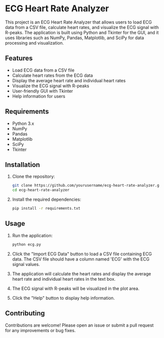 
# ECG Heart Rate Analyzer

This project is an ECG Heart Rate Analyzer that allows users to load ECG data from a CSV file, calculate heart rates, and visualize the ECG signal with R-peaks. The application is built using Python and Tkinter for the GUI, and it uses libraries such as NumPy, Pandas, Matplotlib, and SciPy for data processing and visualization.

## Features

- Load ECG data from a CSV file
- Calculate heart rates from the ECG data
- Display the average heart rate and individual heart rates
- Visualize the ECG signal with R-peaks
- User-friendly GUI with Tkinter
- Help information for users

## Requirements

- Python 3.x
- NumPy
- Pandas
- Matplotlib
- SciPy
- Tkinter

## Installation

1. Clone the repository:
    ```sh
    git clone https://github.com/yourusername/ecg-heart-rate-analyzer.git
    cd ecg-heart-rate-analyzer
    ```

2. Install the required dependencies:
    ```sh
    pip install -r requirements.txt
    ```

## Usage

1. Run the application:
    ```sh
    python ecg.py
    ```

2. Click the "Import ECG Data" button to load a CSV file containing ECG data. The CSV file should have a column named 'ECG' with the ECG signal values.

3. The application will calculate the heart rates and display the average heart rate and individual heart rates in the text box.

4. The ECG signal with R-peaks will be visualized in the plot area.

5. Click the "Help" button to display help information.

## Contributing

Contributions are welcome! Please open an issue or submit a pull request for any improvements or bug fixes.


 
